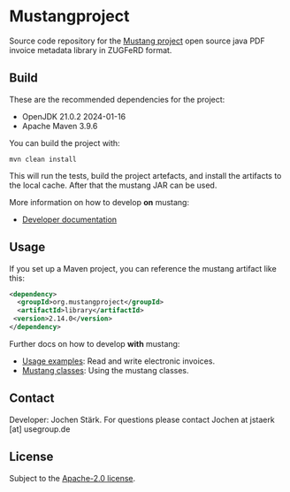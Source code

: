 
Mustangproject
=====

Source code repository for the [Mustang project](http://www.mustangproject.org/) open source java PDF invoice metadata library in ZUGFeRD format.

Build
-----

These are the recommended dependencies for the project:

 - OpenJDK 21.0.2 2024-01-16
 - Apache Maven 3.9.6

You can build the project with:

```shell
mvn clean install
```

This will run the tests, build the project artefacts, and install the artifacts to the local
cache. After that the mustang JAR can be used.

More information on how to develop **on** mustang:

 - [Developer documentation](https://github.com/ZUGFeRD/mustangproject/blob/master/doc/development_documentation.md)

Usage
-----

If you set up a Maven project, you can reference the mustang artifact like this:

```xml
<dependency>
  <groupId>org.mustangproject</groupId>
  <artifactId>library</artifactId>
 <version>2.14.0</version>
</dependency>
```

Further docs on how to develop **with** mustang:
 - [Usage examples](https://www.mustangproject.org/use/): Read and write electronic invoices.
 - [Mustang classes](https://www.mustangproject.org/invoice-class/): Using the mustang classes.

Contact
-----

Developer: Jochen Stärk. For questions please contact Jochen at jstaerk [at] usegroup.de

License
-----

Subject to the [Apache-2.0 license](http://www.apache.org/licenses/LICENSE-2.0.html).
